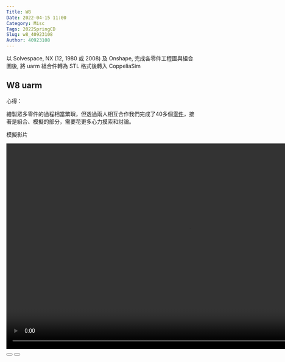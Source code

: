 ```yaml
---
Title: W8
Date: 2022-04-15 11:00
Category: Misc
Tags: 2022SpringCD
Slug: w8_40923108
Author: 40923108
---
```


以 Solvespace, NX (12, 1980 或 2008) 及 Onshape, 完成各零件工程圖與組合圖後, 將 uarm 組合件轉為 STL 格式後轉入 CoppeliaSim

<!-- PELICAN_END_SUMMARY -->

W8 uarm
----
心得：

繪製眾多零件的過程相當繁瑣，但透過兩人相互合作我們完成了40多個[零件]，接著是組合、模擬的部分，需要花更多心力摸索和討論。

模擬影片

<link rel="stylesheet" type="text/css" href="./../cmsimde/static/winkPlayer.css"></p>
<script type="text/javascript" src="./../cmsimde/static/winkPlayer.js"></script>
<script>
var winkVideoData = {
  dataVersion: 1,
  frameRate: 20,
  buttonFrameLength: 10,
  buttonFrameOffset: 5,
  frameStops: {
  },
};
</script>
<div class="winkVideoContainerClass"><video width="960" height="540" class="winkVideoClass" data-dirname="/static" data-varname="winkVideoData">
<source src="https://40923108.github.io/cd2022/downloads/%E6%A9%9F%E6%A2%B0%E6%89%8B%E8%87%82UI%E4%BB%8B%E9%9D%A2%E6%8E%A7%E5%88%B6.mp4" type="video/mp4" /></video>
<div class="winkVideoOverlayClass"></div>
<div class="winkVideoControlBarClass"><button class="winkVideoControlBarPlayButtonClass"></button> <button class="winkVideoControlBarPauseButtonClass"></button>
<div class="winkVideoControlBarProgressLeftClass"></div>
<div class="winkVideoControlBarProgressEmptyMiddleClass"></div>
<div class="winkVideoControlBarProgressRightClass"></div>
<div class="winkVideoControlBarProgressFilledMiddleClass"></div>
<div class="winkVideoControlBarProgressThumbClass"></div>
</div>
<div class="winkVideoPlayOverlayClass"></div>
</div>


[零件]:https://youtu.be/2ZwEY1IJUGI